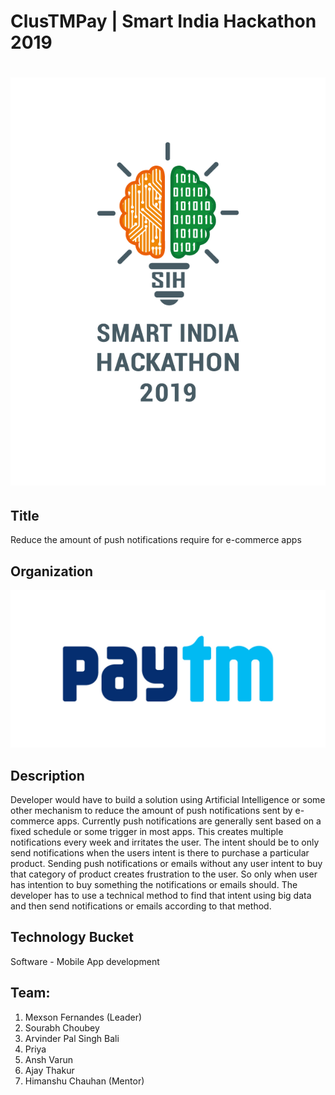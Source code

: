# ClusTMPay | Smart India Hackathon 2019 

<h1 align="center">
  <img src="resources/SIH_logo.png"/>
</h1>

## Title
Reduce the amount of push notifications require for e-commerce apps

## Organization
<img src="resources/paytm.jpg">

## Description
Developer would have to build a solution using Artificial Intelligence or some other mechanism to reduce the amount of push notifications sent by e-commerce apps. Currently push notifications are generally sent based on a fixed schedule or some trigger in most apps. This creates multiple notifications every week and irritates the user. The intent should be to only send notifications when the users intent is there to purchase a particular product. Sending push notifications or emails without any user intent to buy that category of product creates frustration to the user. So only when user has intention to buy something the notifications or emails should. The developer has to use a technical method to find that intent using big data and then send notifications or emails according to that method.

## Technology Bucket
Software - Mobile App development



## Team:
  1) Mexson Fernandes (Leader)
  2) Sourabh Choubey
  3) Arvinder Pal Singh Bali
  4) Priya
  5) Ansh Varun
  6) Ajay Thakur
  7) Himanshu Chauhan (Mentor)
  

